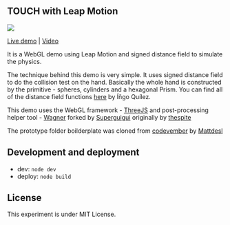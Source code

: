 ## TOUCH with Leap Motion

![](https://raw.githubusercontent.com/edankwan/touch-leap-motion/master/app/images/screenshot.jpg)

[Live demo](http://www.edankwan.com/experiments/touch/) | [Video](https://vimeo.com/145873783)

It is a WebGL demo using Leap Motion and signed distance field to simulate the physics.

The technique behind this demo is very simple. It uses signed distance field to do the collision test on the hand. Basically the whole hand is constructed by the primitive - spheres, cylinders and a hexagonal Prism. You can find all of the distance field functions [here](http://iquilezles.org/www/articles/distfunctions/distfunctions.htm) by Íñgo Quílez.

This demo uses the WebGL framework - [ThreeJS](http://threejs.org) and post-processing helper tool - [Wagner](https://github.com/superguigui/Wagner) forked by [Superguigui](https://twitter.com/Superguigui) originally by [thespite](https://twitter.com/thespite)

The prototype folder boilderplate was cloned from [codevember](https://github.com/mattdesl/codevember) by [Mattdesl](https://twitter.com/mattdesl)

## Development and deployment
- dev: `node dev`
- deploy: `node build`

## License
This experiment is under MIT License.

